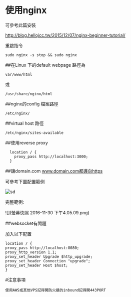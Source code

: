 # 使用nginx

可參考此篇安裝

http://blog.hellojcc.tw/2015/12/07/nginx-beginner-tutorial/

重啟指令
```
sudo nginx -s stop && sudo nginx
```

##在Linux 下的default webpage 路徑為

```
var/www/html
```

或
```
/usr/share/nginx/html
```

##nginx的config 檔案路徑

```
/etc/nginx/ 
```

##virtual host 路徑
```
/etc/nginx/sites-available
```

##使用reverse proxy
```
  location / {
    proxy_pass http://localhost:3000;
  }
```

##讓domain.com www.domain.com都導向https

可參考下圖配置範例


![sd](https://cloud.githubusercontent.com/assets/11001914/17406653/ed731d6c-5a96-11e6-971a-fabbde3a4a9f.png)


完整範例:

![](螢幕快照 2016-11-30 下午4.05.09.png)


##websocket有問題

加入以下配置

```
location / {
proxy_pass http://localhost:8080;
proxy_http_version 1.1;
proxy_set_header Upgrade $http_upgrade;
proxy_set_header Connection "upgrade";
proxy_set_header Host $host;
}
```

#注意事項

```
使用AWS或其他VPS記得開防火牆的inbound記得開443PORT
```
